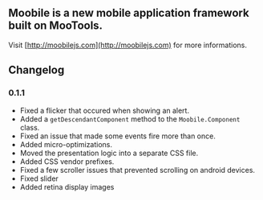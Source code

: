Moobile is a new mobile application framework built on MooTools.
------------------------------------------------

Visit [http://moobilejs.com](http://moobilejs.com) for more informations.

## Changelog

### 0.1.1

- Fixed a flicker that occured when showing an alert.
- Added a `getDescendantComponent` method to the `Moobile.Component` class.
- Fixed an issue that made some events fire more than once.
- Added micro-optimizations.
- Moved the presentation logic into a separate CSS file.
- Added CSS vendor prefixes.
- Fixed a few scroller issues that prevented scrolling on android devices.
- Fixed slider
- Added retina display images
